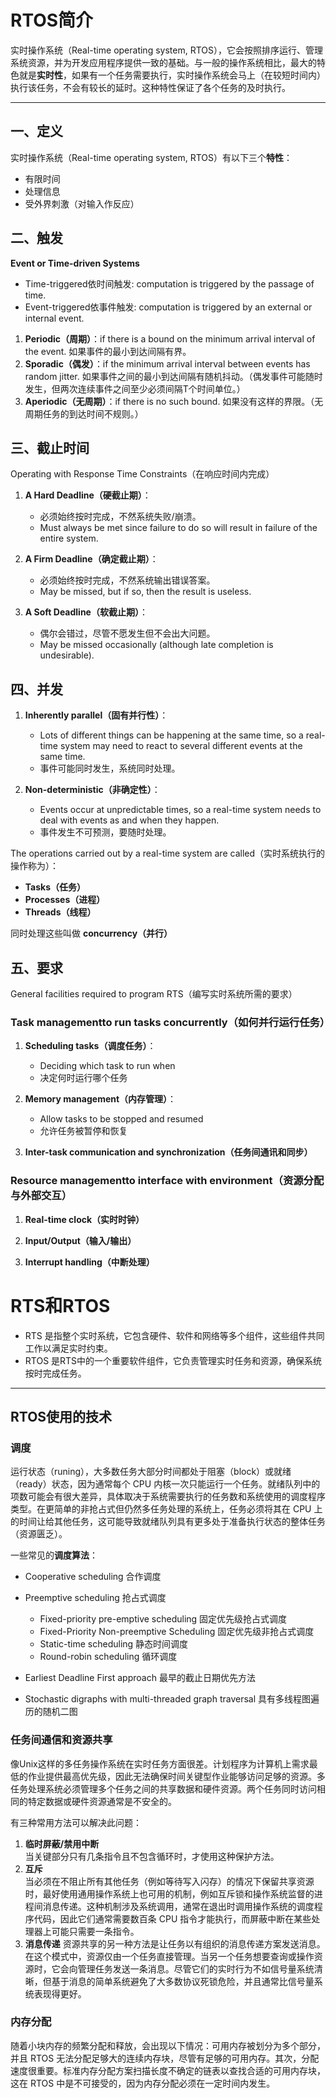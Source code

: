 # RTOS简介

实时操作系统（Real-time operating system, RTOS），它会按照排序运行、管理系统资源，并为开发应用程序提供一致的基础。与一般的操作系统相比，最大的特色就是**实时性**，如果有一个任务需要执行，实时操作系统会马上（在较短时间内）执行该任务，不会有较长的延时。这种特性保证了各个任务的及时执行。   

---

## 一、定义

实时操作系统（Real-time operating system, RTOS）有以下三个**特性**：
* 有限时间
* 处理信息
* 受外界刺激（对输入作反应）

## 二、触发

**Event or Time-driven Systems**  

* Time-triggered依时间触发: computation is triggered by the passage of time.
* Event-triggered依事件触发: computation is triggered by an external or internal event.

1. **Periodic（周期）**：if there is a bound on the minimum arrival interval of the event.
   如果事件的最小到达间隔有界。
2. **Sporadic（偶发）**：if the minimum arrival interval between events has random jitter.
   如果事件之间的最小到达间隔有随机抖动。（偶发事件可能随时发生，但两次连续事件之间至少必须间隔T个时间单位。）
3. **Aperiodic（无周期）**：if there is no such bound.
   如果没有这样的界限。（无周期任务的到达时间不规则。）

##  三、截止时间

Operating with Response Time Constraints（在响应时间内完成）

1. **A Hard Deadline（硬截止期）**：
   - 必须始终按时完成，不然系统失败/崩溃。
   - Must always be met since failure to do so will result in failure of the entire system.


2. **A Firm Deadline（确定截止期）**：
   - 必须始终按时完成，不然系统输出错误答案。
   - May be missed, but if so, then the result is useless.


3. **A Soft Deadline（软截止期）**：
   - 偶尔会错过，尽管不愿发生但不会出大问题。
   - May be missed occasionally (although late completion is undesirable).


##  四、并发

1. **Inherently parallel（固有并行性）**：
   - Lots of different things can be happening at the same time, so a real-time system may need to react to several different events at the same time.
   - 事件可能同时发生，系统同时处理。

2. **Non-deterministic（非确定性）**：
   - Events occur at unpredictable times, so a real-time system needs to deal with events as and when they happen.
   - 事件发生不可预测，要随时处理。

The operations carried out by a real-time system are called（实时系统执行的操作称为）：
   - **Tasks（任务）**
   - **Processes（进程）**
   - **Threads（线程）**

 同时处理这些叫做 **concurrency（并行）**

## 五、要求

General facilities required to program RTS（编写实时系统所需的要求）

### Task managementto run tasks concurrently（如何并行运行任务）

1. **Scheduling tasks（调度任务）**：
   - Deciding which task to run when
   - 决定何时运行哪个任务

2. **Memory management（内存管理）**：
   - Allow tasks to be stopped and resumed
   - 允许任务被暂停和恢复

3. **Inter-task communication and synchronization（任务间通讯和同步）**

### Resource managementto interface with environment（资源分配与外部交互）

1. **Real-time clock（实时时钟）**

2. **Input/Output（输入/输出）**

3. **Interrupt handling（中断处理）**

# RTS和RTOS

- RTS 是指整个实时系统，它包含硬件、软件和网络等多个组件，这些组件共同工作以满足实时约束。
- RTOS 是RTS中的一个重要软件组件，它负责管理实时任务和资源，确保系统按时完成任务。

---

## RTOS使用的技术

### 调度

运行状态（runing），大多数任务大部分时间都处于阻塞（block）或就绪（ready）状态，因为通常每个 CPU 内核一次只能运行一个任务。就绪队列中的项数可能会有很大差异，具体取决于系统需要执行的任务数和系统使用的调度程序类型。在更简单的非抢占式但仍然多任务处理的系统上，任务必须将其在 CPU 上的时间让给其他任务，这可能导致就绪队列具有更多处于准备执行状态的整体任务（资源匮乏）。

一些常见的**调度算法**：

- Cooperative scheduling 合作调度
- Preemptive scheduling 抢占式调度  
    - Fixed-priority pre-emptive scheduling 固定优先级抢占式调度
    - Fixed-Priority Non-preemptive Scheduling 固定优先级非抢占式调度
    - Static-time scheduling 静态时间调度
    - Round-robin scheduling 循环调度

- Earliest Deadline First approach 最早的截止日期优先方法
- Stochastic digraphs with multi-threaded graph traversal 具有多线程图遍历的随机二图
  
### 任务间通信和资源共享

像Unix这样的多任务操作系统在实时任务方面很差。计划程序为计算机上需求最低的作业提供最高优先级，因此无法确保时间关键型作业能够访问足够的资源。多任务处理系统必须管理多个任务之间的共享数据和硬件资源。两个任务同时访问相同的特定数据或硬件资源通常是不安全的。     

有三种常用方法可以解决此问题：  
1. **临时屏蔽/禁用中断**  
当关键部分只有几条指令且不包含循环时，才使用这种保护方法。
2. **互斥**  
当必须在不阻止所有其他任务（例如等待写入闪存）的情况下保留共享资源时，最好使用通用操作系统上也可用的机制，例如互斥锁和操作系统监督的进程间消息传递。这种机制涉及系统调用，通常在退出时调用操作系统的调度程序代码，因此它们通常需要数百条 CPU 指令才能执行，而屏蔽中断在某些处理器上可能只需要一条指令。
3. **消息传递**
资源共享的另一种方法是让任务以有组织的消息传递方案发送消息。在这个模式中，资源仅由一个任务直接管理。当另一个任务想要查询或操作资源时，它会向管理任务发送一条消息。尽管它们的实时行为不如信号量系统清晰，但基于消息的简单系统避免了大多数协议死锁危险，并且通常比信号量系统表现得更好。


### 内存分配
随着小块内存的频繁分配和释放，会出现以下情况：可用内存被划分为多个部分，并且 RTOS 无法分配足够大的连续内存块，尽管有足够的可用内存。其次，分配速度很重要。标准内存分配方案扫描长度不确定的链表以查找合适的可用内存块，这在 RTOS 中是不可接受的，因为内存分配必须在一定时间内发生。